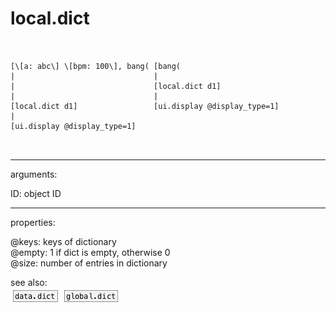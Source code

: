 # local.dict

```


[\[a: abc\] \[bpm: 100\], bang( [bang(
|                               |
|                               [local.dict d1]
|                               |
[local.dict d1]                 [ui.display @display_type=1]
|
[ui.display @display_type=1]

            
```
---
arguments:

ID: object ID<br>

---
properties:

@keys: keys of dictionary<br>
@empty: 1 if dict is
            empty, otherwise 0<br>
@size: number of
            entries in dictionary<br>

see also:<br>
![data.dict](img/object_data.dict.png)
![global.dict](img/object_global.dict.png)
